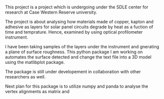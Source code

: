 This project is a project which is undergoing under the SDLE center for research at Case Western Reserve university.

The project is about analysing how materials made of copper, kapton and adhesive as layers for solar panel circuits degrade by heat as a fuction of time and temprature. Hence, examined by using optical profilometer instrument.

I have been taking samples of the layers under the instrument and gnerating a plane of surface roughness. This python package I am working on automates the surface detected and change the text file into a 3D model using the matlibplot package.

The package is still under developement in collaboration with other researchers as well.

Next plan for this package is to utilize numpy and panda to analyse the vertex alignments as matrix and
